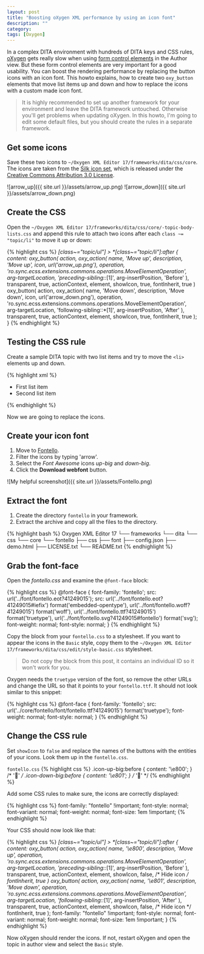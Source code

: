 ```yaml
---
layout: post
title: "Boosting oXygen XML performance by using an icon font"
description: ""
category:
tags: [Oxygen]
---
```

In a complex DITA environment with hundreds of DITA keys and CSS rules, [oXygen](http://oxygenxml.com/) gets really slow when using [form control elements](http://www.oxygenxml.com/doc/versions/17.0/ug-editor/#concepts/button-editor.html) in the Author view. But these form control elements are very important for a good usability. You can boost the rendering performance by replacing the button icons with an icon font. This howto explains, how to create two `oxy_button` elements that move list items up and down and how to replace the icons with a custom made icon font.

> It is highly recommended to set up another framework for your environment and leave the DITA framework untouched. Otherwise you'll get problems when updating oXygen. In this howto, I'm going to edit some default files, but you should create the rules in a separate framework.


## Get some icons

Save these two icons to `~/Oxygen XML Editor 17/frameworks/dita/css/core`. The icons are taken from the [Silk icon set](http://www.famfamfam.com/lab/icons/silk/), which is released under the [Creative Commons Attribution 3.0 License](http://creativecommons.org/licenses/by/3.0/).

![arrow_up]({{ site.url }}/assets/arrow_up.png)
![arrow_down]({{ site.url }}/assets/arrow_down.png)


## Create the CSS

Open the `~/Oxygen XML Editor 17/frameworks/dita/css/core/-topic-body-lists.css` and append this rule to attach two icons after each `class ~= "topic/li"` to move it up or down:

{% highlight css %}
*[class~="topic/ul"] > *[class~="topic/li"]:after {
    content:
        oxy_button(
            action, oxy_action(
            name, 'Move up',
            description, 'Move up',
            icon, url('arrow_up.png'),
            operation, 'ro.sync.ecss.extensions.commons.operations.MoveElementOperation',
            arg-targetLocation, 'preceding-sibling::*[1]',
            arg-insertPosition, 'Before'
        ),
        transparent, true,
        actionContext, element,
        showIcon, true,
        fontInherit, true
        )
        oxy_button(
            action, oxy_action(
            name, 'Move down',
            description, 'Move down',
            icon, url('arrow_down.png'),
            operation, 'ro.sync.ecss.extensions.commons.operations.MoveElementOperation',
            arg-targetLocation, 'following-sibling::*[1]',
            arg-insertPosition, 'After'
        ),
        transparent, true,
        actionContext, element,
        showIcon, true,
        fontInherit, true
        );
}
{% endhighlight %}


## Testing the CSS rule

Create a sample DITA topic with two list items and try to move the `<li>` elements up and down.

{% highlight xml %}
<?xml version="1.0" encoding="UTF-8"?>
<!DOCTYPE topic PUBLIC "-//OASIS//DTD DITA Topic//EN" "topic.dtd">
<topic id="myTopic">
  <title>My Topic</title>
  <body>
    <ul>
      <li>First list item</li>
      <li>Second list item</li>
    </ul>
  </body>
</topic>
{% endhighlight %}

Now we are going to replace the icons.


## Create your icon font

1. Move to [Fontello](http://fontello.com/).
2. Filter the icons by typing 'arrow'.
3. Select the *Font Awesome* icons *up-big* and *down-big*.
4. Click the **Download webfont** button.

![My helpful screenshot]({{ site.url }}/assets/Fontello.png)


## Extract the font

1. Create the directory `fontello` in your framework.
2. Extract the archive and copy all the files to the directory.

{% highlight bash %}
Oxygen XML Editor 17
└── frameworks
    └── dita
        └── css
            └── core
                └── fontello
                    ├── css
                    ├── font
                    ├── config.json
                    ├── demo.html
                    ├── LICENSE.txt
                    └── README.txt
{% endhighlight %}


## Grab the font-face

Open the *fontello.css* and examine the `@font-face` block:

{% highlight css %}
@font-face {
  font-family: 'fontello';
  src: url('../font/fontello.eot?41249015');
  src: url('../font/fontello.eot?41249015#iefix') format('embedded-opentype'),
       url('../font/fontello.woff?41249015') format('woff'),
       url('../font/fontello.ttf?41249015') format('truetype'),
       url('../font/fontello.svg?41249015#fontello') format('svg');
  font-weight: normal;
  font-style: normal;
}
{% endhighlight %}

Copy the block from your `fontello.css` to a stylesheet. If you want to appear the icons in the `Basic` style, copy them to the `~/Oxygen XML Editor 17/frameworks/dita/css/edit/style-basic.css` stylesheet.

> Do not copy the block from this post, it contains an individual ID so it won't work for you.

Oxygen needs the `truetype` version of the font, so remove the other URLs and change the URL so that it points to your `fontello.ttf`. It should not look similar to this snippet:

{% highlight css %}
@font-face {
  font-family: 'fontello';
  src: url('../core/fontello/font/fontello.ttf?41249015') format('truetype');
  font-weight: normal;
  font-style: normal;
}
{% endhighlight %}


## Change the CSS rule

Set `showIcon` to `false` and replace the names of the buttons with the entities of your icons. Look them up in the `fontello.css`.

`fontello.css`
{% highlight css %}
.icon-up-big:before { content: '\e800'; } /* '' */
.icon-down-big:before { content: '\e801'; } /* '' */
{% endhighlight %}

Add some CSS rules to make sure, the icons are correctly displayed:

{% highlight css %}
font-family: "fontello" !important;
font-style: normal;
font-variant: normal;
font-weight: normal;
font-size: 1em !important;
{% endhighlight %}

Your CSS should now look like that:

{% highlight css %}
*[class~="topic/ul"] > *[class~="topic/li"]:after {
    content:
        oxy_button(
            action, oxy_action(
            name, '\e800',
            description, 'Move up',
            operation, 'ro.sync.ecss.extensions.commons.operations.MoveElementOperation',
            arg-targetLocation, 'preceding-sibling::*[1]',
            arg-insertPosition, 'Before'
        ),
        transparent, true,
        actionContext, element,
        showIcon, false, /* Hide icon */
        fontInherit, true
        )
        oxy_button(
            action, oxy_action(
            name, '\e801',
            description, 'Move down',
            operation, 'ro.sync.ecss.extensions.commons.operations.MoveElementOperation',
            arg-targetLocation, 'following-sibling::*[1]',
            arg-insertPosition, 'After'
        ),
        transparent, true,
        actionContext, element,
        showIcon, false, /* Hide icon */
        fontInherit, true
        );
        font-family: "fontello" !important;
        font-style: normal;
        font-variant: normal;
        font-weight: normal;
        font-size: 1em !important;
}
{% endhighlight %}

Now oXygen should render the icons. If not, restart oXygen and open the topic in author view and select the `Basic` style.
